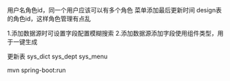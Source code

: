 用户名角色id，同一个用户应该可以有多个角色
菜单添加最后更新时间
design表的角色id，这样角色管理有点乱


1.添加数据源时可设置字段配置模糊搜索
2.添加数据源添加字段使用组件类型，用于一键生成

更新表
sys_dict
sys_dept
sys_menu

mvn spring-boot:run